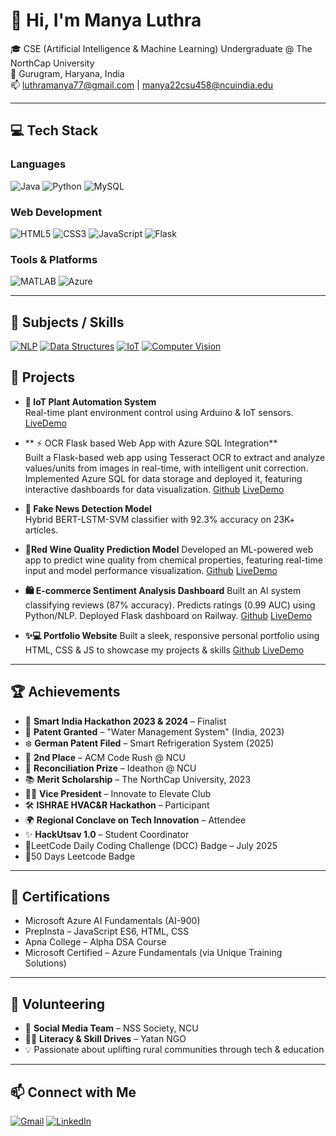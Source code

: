# 👋 Hi, I'm Manya Luthra

🎓 CSE (Artificial Intelligence & Machine Learning) Undergraduate @ The NorthCap University  
📍 Gurugram, Haryana, India  
📫 luthramanya77@gmail.com | manya22csu458@ncuindia.edu

---

## 💻 Tech Stack

### Languages
![Java](https://img.shields.io/badge/Java-orange?logo=java&logoColor=white)
![Python](https://img.shields.io/badge/Python-blue?logo=python&logoColor=white)
![MySQL](https://img.shields.io/badge/MySQL-4479A1?logo=mysql&logoColor=white)

### Web Development
![HTML5](https://img.shields.io/badge/HTML5-e34c26?logo=html5&logoColor=white)
![CSS3](https://img.shields.io/badge/CSS3-264de4?logo=css3&logoColor=white)
![JavaScript](https://img.shields.io/badge/JavaScript-f7df1e?logo=javascript&logoColor=black)
![Flask](https://img.shields.io/badge/Flask-black?logo=flask)

### Tools & Platforms
![MATLAB](https://img.shields.io/badge/MATLAB-orange?logo=mathworks)
![Azure](https://img.shields.io/badge/Microsoft%20Azure-0089D6?logo=microsoft-azure&logoColor=white)

---

## 🧠 Subjects / Skills

[![NLP](https://img.shields.io/badge/NLP-Natural%20Language%20Processing-blueviolet?style=flat&logo=keras&logoColor=white)]()
[![Data Structures](https://img.shields.io/badge/Data%20Structures-Important%20DSA-orange?style=flat&logo=c%2B%2B&logoColor=white)]()
[![IoT](https://img.shields.io/badge/IoT-Internet%20of%20Things-green?style=flat&logo=raspberry-pi&logoColor=white)]()
[![Computer Vision](https://img.shields.io/badge/Computer%20Vision-OpenCV-9cf?style=flat&logo=opencv&logoColor=white)]()

## 🚀 Projects

- **🌱 IoT Plant Automation System**  
  Real-time plant environment control using Arduino & IoT sensors.
  [LiveDemo](https://github.com/M-luthra07/Portfolio-Manya/blob/main/assests/WhatsApp%20Video%202025-05-02%20at%2014.25.40_5e5b84b6.mp4)

- ** ⚡ OCR Flask based Web App with Azure SQL Integration**  
 Built a Flask-based web app using Tesseract OCR to extract and analyze values/units from images in real-time, with intelligent unit correction. Implemented Azure SQL for data storage and deployed it, featuring   interactive dashboards for data visualization.
 [Github](https://github.com/M-luthra07/Flask-based-OCR-Detection)
 [LiveDemo](https://github.com/M-luthra07/Flask-based-OCR-Detection/blob/main/demo)

- **📰 Fake News Detection Model**  
  Hybrid BERT-LSTM-SVM classifier with 92.3% accuracy on 23K+ articles.

- **🍷Red Wine Quality Prediction Model**
  Developed an ML-powered web app to predict wine quality from chemical properties, featuring real-time input and model performance visualization.
  [Github](https://github.com/M-luthra07/Red-Wine-Prediction-model)
  [LiveDemo](https://github.com/M-luthra07/Red-Wine-Prediction-model/tree/main/demo)
  
- **🛍️ E-commerce Sentiment Analysis Dashboard** 
   Built an AI system classifying reviews (87% accuracy). Predicts ratings (0.99 AUC) using Python/NLP. Deployed Flask dashboard on Railway.
   [Github](https://github.com/M-luthra07/E-commerce-website-Analysis)
   [LiveDemo](https://github.com/M-luthra07/E-commerce-website-Analysis/tree/main/demo)

- **✨💻 Portfolio Website**
   Built a sleek, responsive personal portfolio using HTML, CSS & JS to showcase my projects & skills
   [Github](https://github.com/M-luthra07/Portfolio-Manya/tree/main)
   [LiveDemo](https://m-luthra07.github.io/Portfolio-Manya/)
  
---

## 🏆 Achievements

- 🧠 **Smart India Hackathon 2023 & 2024** – Finalist  
- 📜 **Patent Granted** – "Water Management System" (India, 2023)  
- ❄️ **German Patent Filed** – Smart Refrigeration System (2025)  
- 🥈 **2nd Place** – ACM Code Rush @ NCU  
- 🥇 **Reconciliation Prize** – Ideathon @ NCU  
- 📚 **Merit Scholarship** – The NorthCap University, 2023  
- 🧑‍💼 **Vice President** – Innovate to Elevate Club  
- 🛠 **ISHRAE HVAC&R Hackathon** – Participant  
- 🌍 **Regional Conclave on Tech Innovation** – Attendee  
- ✨ **HackUtsav 1.0** – Student Coordinator
- 🥇LeetCode Daily Coding Challenge (DCC) Badge – July 2025
- 🥇50 Days Leetcode Badge   

---

## 📜 Certifications

- Microsoft Azure AI Fundamentals (AI-900)  
- PrepInsta – JavaScript ES6, HTML, CSS  
- Apna College – Alpha DSA Course  
- Microsoft Certified – Azure Fundamentals (via Unique Training Solutions)

---

## 🤝 Volunteering

- 📢 **Social Media Team** – NSS Society, NCU  
- 👩‍🏫 **Literacy & Skill Drives** – Yatan NGO  
- 💡 Passionate about uplifting rural communities through tech & education

---

## 📫 Connect with Me

[![Gmail](https://img.shields.io/badge/Gmail-D14836?style=flat&logo=gmail&logoColor=white)](luthramanya77@gmail.com)
[![LinkedIn](https://img.shields.io/badge/LinkedIn-0077B5?style=flat&logo=linkedin&logoColor=white)](https://www.linkedin.com/in/manya-luthra-7b20b8266/)
